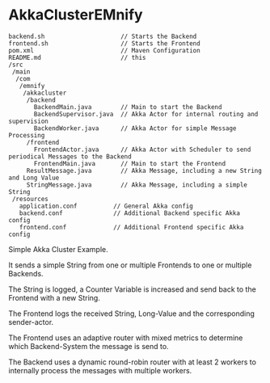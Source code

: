 # AkkaClusterEMnify
````
backend.sh                     // Starts the Backend
frontend.sh                    // Starts the Frontend
pom.xml                        // Maven Configuration
README.md                      // this
/src                           
 /main                         
  /com                         
   /emnify                     
    /akkacluster               
     /backend                  
       BackendMain.java        // Main to start the Backend
       BackendSupervisor.java  // Akka Actor for internal routing and supervision
       BackendWorker.java      // Akka Actor for simple Message Processing
     /frontend                 
       FrontendActor.java      // Akka Actor with Scheduler to send periodical Messages to the Backend
       FrontendMain.java       // Main to start the Frontend
     ResultMessage.java        // Akka Message, including a new String and Long Value
     StringMessage.java        // Akka Message, including a simple String
 /resources                    
   application.conf          // General Akka config
   backend.conf              // Additional Backend specific Akka config
   frontend.conf             // Additional Frontend specific Akka config
````

Simple Akka Cluster Example.

It sends a simple String from one or multiple Frontends to one or multiple Backends.

The String is logged, a Counter Variable is increased and send back to the Frontend with a new String.

The Frontend logs the received String, Long-Value and the corresponding sender-actor.

The Frontend uses an adaptive router with mixed metrics to determine which Backend-System the message is send to.

The Backend uses a dynamic round-robin router with at least 2 workers to internally process the messages with multiple workers.
